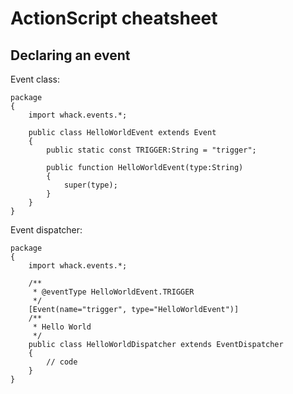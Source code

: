 # ActionScript cheatsheet

## Declaring an event

Event class:

```as3
package
{
    import whack.events.*;

    public class HelloWorldEvent extends Event
    {
        public static const TRIGGER:String = "trigger";

        public function HelloWorldEvent(type:String)
        {
            super(type);
        }
    }
}
```

Event dispatcher:

```as3
package
{
    import whack.events.*;

    /**
     * @eventType HelloWorldEvent.TRIGGER
     */
    [Event(name="trigger", type="HelloWorldEvent")]
    /**
     * Hello World
     */
    public class HelloWorldDispatcher extends EventDispatcher
    {
        // code
    }
}
```